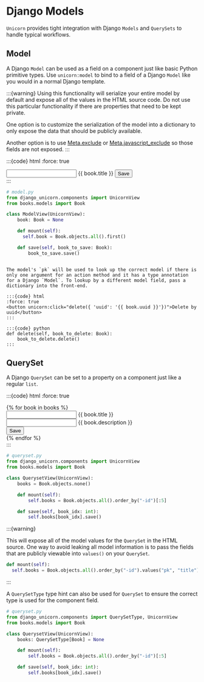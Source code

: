 # Django Models

`Unicorn` provides tight integration with Django `Models` and `QuerySets` to handle typical workflows.

## Model

A Django `Model` can be used as a field on a component just like basic Python primitive types. Use `unicorn:model` to bind to a field of a Django `Model` like you would in a normal Django template.

:::{warning}
Using this functionality will serialize your entire model by default and expose all of the values in the HTML source code. Do not use this particular functionality if there are properties that need to be kept private.

One option is to customize the serialization of the model into a dictionary to only expose the data that should be publicly available.

Another option is to use [Meta.exclude](views.md#exclude) or [Meta.javascript_exclude](views.md#javascript_exclude) so those fields are not exposed.
:::

:::{code} html
:force: true

<!-- model.html -->
<div>
  <input unicorn:model.defer="book.title" type="text" id="book" />
  {{ book.title }}
  <button unicorn:click="save({{ book.pk }})">Save</button>
</div>
:::

```python
# model.py
from django_unicorn.components import UnicornView
from books.models import Book

class ModelView(UnicornView):
    book: Book = None

    def mount(self):
      self.book = Book.objects.all().first()

    def save(self, book_to_save: Book):
        book_to_save.save()
```

```{note}

The model's `pk` will be used to look up the correct model if there is only one argument for an action method and it has a type annotation for a Django `Model`. To lookup by a different model field, pass a dictionary into the front-end.

:::{code} html
:force: true
<button unicorn:click="delete({ 'uuid': '{{ book.uuid }}'})">Delete by uuid</button>
:::

:::{code} python
def delete(self, book_to_delete: Book):
    book_to_delete.delete()
:::

```

## QuerySet

A Django `QuerySet` can be set to a property on a component just like a regular `list`.

:::{code} html
:force: true

<!-- queryset.html -->
<div>
  {% for book in books %}
  <div>
    <div>
      <input unicorn:model.defer="books.{{ forloop.counter0 }}.title" type="text" id="title" />
      {{ book.title }}
    </div>
    <div>
      <input unicorn:model.defer="books.{{ forloop.counter0 }}.description" type="text" id="description" />
      {{ book.description }}
    </div>
    <div>
      <button unicorn:click="save({{ forloop.counter0 }})">Save</button>
    </div>
  </div>
  {% endfor %}
</div>
:::

```python
# queryset.py
from django_unicorn.components import UnicornView
from books.models import Book

class QuerysetView(UnicornView):
    books = Book.objects.none()

    def mount(self):
        self.books = Book.objects.all().order_by("-id")[:5]

    def save(self, book_idx: int):
        self.books[book_idx].save()
```

:::{warning}

This will expose all of the model values for the `QuerySet` in the HTML source. One way to avoid leaking all model information is to pass the fields that are publicly viewable into `values()` on your `QuerySet`.

```python
def mount(self):
  self.books = Book.objects.all().order_by("-id").values("pk", "title")[:5]
```

:::

A `QuerySetType` type hint can also be used for `QuerySet` to ensure the correct type is used for the component field.

```python
# queryset.py
from django_unicorn.components import QuerySetType, UnicornView
from books.models import Book

class QuerysetView(UnicornView):
    books: QuerySetType[Book] = None

    def mount(self):
        self.books = Book.objects.all().order_by("-id")[:5]

    def save(self, book_idx: int):
        self.books[book_idx].save()
```
